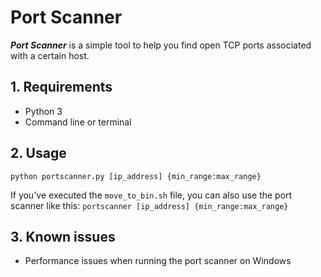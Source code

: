 # Port Scanner
***Port Scanner*** is a simple tool to help you find open TCP ports associated with a certain host.

## 1. Requirements
* Python 3
* Command line or terminal

## 2. Usage
`python portscanner.py [ip_address] {min_range:max_range}`

If you've executed the `move_to_bin.sh` file, you can also use the port scanner like this:
`portscanner [ip_address] {min_range:max_range}`

## 3. Known issues
* Performance issues when running the port scanner on Windows